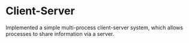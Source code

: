 # Client-Server
Implemented a simple multi-process client-server system, which allows processes to share information via a server.
